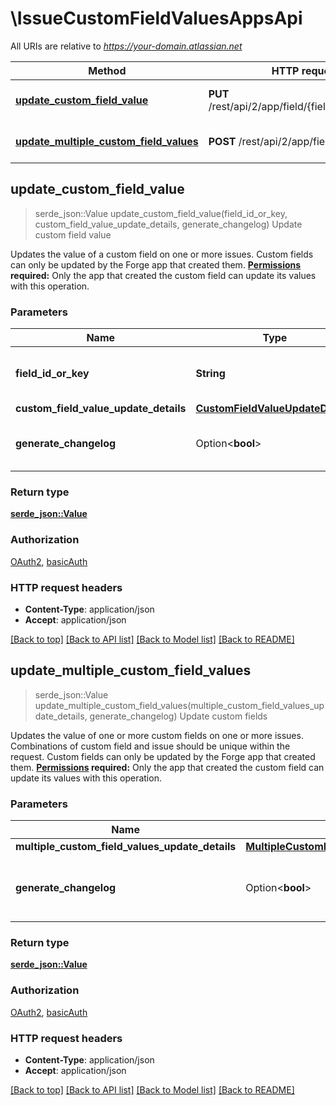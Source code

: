 # \IssueCustomFieldValuesAppsApi

All URIs are relative to *https://your-domain.atlassian.net*

Method | HTTP request | Description
------------- | ------------- | -------------
[**update_custom_field_value**](IssueCustomFieldValuesAppsApi.md#update_custom_field_value) | **PUT** /rest/api/2/app/field/{fieldIdOrKey}/value | Update custom field value
[**update_multiple_custom_field_values**](IssueCustomFieldValuesAppsApi.md#update_multiple_custom_field_values) | **POST** /rest/api/2/app/field/value | Update custom fields



## update_custom_field_value

> serde_json::Value update_custom_field_value(field_id_or_key, custom_field_value_update_details, generate_changelog)
Update custom field value

Updates the value of a custom field on one or more issues. Custom fields can only be updated by the Forge app that created them.  **[Permissions](#permissions) required:** Only the app that created the custom field can update its values with this operation.

### Parameters


Name | Type | Description  | Required | Notes
------------- | ------------- | ------------- | ------------- | -------------
**field_id_or_key** | **String** | The ID or key of the custom field. For example, `customfield_10010`. | [required] |
**custom_field_value_update_details** | [**CustomFieldValueUpdateDetails**](CustomFieldValueUpdateDetails.md) |  | [required] |
**generate_changelog** | Option<**bool**> | Whether to generate a changelog for this update. |  |[default to true]

### Return type

[**serde_json::Value**](serde_json::Value.md)

### Authorization

[OAuth2](../README.md#OAuth2), [basicAuth](../README.md#basicAuth)

### HTTP request headers

- **Content-Type**: application/json
- **Accept**: application/json

[[Back to top]](#) [[Back to API list]](../README.md#documentation-for-api-endpoints) [[Back to Model list]](../README.md#documentation-for-models) [[Back to README]](../README.md)


## update_multiple_custom_field_values

> serde_json::Value update_multiple_custom_field_values(multiple_custom_field_values_update_details, generate_changelog)
Update custom fields

Updates the value of one or more custom fields on one or more issues. Combinations of custom field and issue should be unique within the request. Custom fields can only be updated by the Forge app that created them.  **[Permissions](#permissions) required:** Only the app that created the custom field can update its values with this operation.

### Parameters


Name | Type | Description  | Required | Notes
------------- | ------------- | ------------- | ------------- | -------------
**multiple_custom_field_values_update_details** | [**MultipleCustomFieldValuesUpdateDetails**](MultipleCustomFieldValuesUpdateDetails.md) |  | [required] |
**generate_changelog** | Option<**bool**> | Whether to generate a changelog for this update. |  |[default to true]

### Return type

[**serde_json::Value**](serde_json::Value.md)

### Authorization

[OAuth2](../README.md#OAuth2), [basicAuth](../README.md#basicAuth)

### HTTP request headers

- **Content-Type**: application/json
- **Accept**: application/json

[[Back to top]](#) [[Back to API list]](../README.md#documentation-for-api-endpoints) [[Back to Model list]](../README.md#documentation-for-models) [[Back to README]](../README.md)

